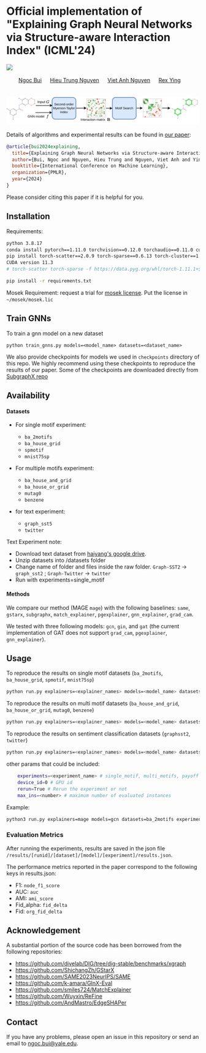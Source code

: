 # Official implementation of "Explaining Graph Neural Networks via Structure-aware Interaction Index" (ICML'24)

<a href="https://arxiv.org/abs/2405.14352"><img src="https://img.shields.io/badge/arxiv-2405.14352-red?style=for-the-badge"></a>
<div align="center">
  <a href="https://ngocbh.github.io/" target="_blank">Ngoc&nbsp;Bui</a> &emsp;
  <a href="https://hieunt91.github.io/" target="_blank">Hieu&nbsp;Trung&nbsp;Nguyen</a> &emsp;
  <a href="https://www.vietanhnguyen.net/" target="_blank">Viet&nbsp;Anh&nbsp;Nguyen</a> &emsp;
  <a href="https://www.cs.yale.edu/homes/ying-rex/" target="_blank">Rex&nbsp;Ying</a> &emsp;
  <br> <br>
</div>
<br>

<div align="center">
    <img width="1000" alt="teaser" src="assets/mage.png"/>
</div>


Details of algorithms and experimental results can be found in [our paper](https://arxiv.org/abs/2405.14352):
```bibtex
@article{bui2024explaining,
  title={Explaining Graph Neural Networks via Structure-aware Interaction Index},
  author={Bui, Ngoc and Nguyen, Hieu Trung and Nguyen, Viet Anh and Ying, Rex},
  booktitle={International Conference on Machine Learning},
  organization={PMLR},
  year={2024}
}
```
Please consider citing this paper if it is helpful for you.

## Installation

Requirements:

```sh
python 3.8.17
conda install pytorch==1.11.0 torchvision==0.12.0 torchaudio==0.11.0 cudatoolkit=11.3 -c pytorch
pip install torch-scatter==2.0.9 torch-sparse==0.6.13 torch-cluster==1.6.0 torch-spline-conv==1.2.1 -f https://data.pyg.org/whl/torch-1.11.0+cu113.html
CUDA version 11.3
# torch-scatter torch-sparse -f https://data.pyg.org/whl/torch-1.11.1+${CUDA}.html
```

```sh
pip install -r requirements.txt
```

Mosek Requirement: request a trial for [mosek license](https://www.mosek.com/license/request/). Put the license in `~/mosek/mosek.lic`

## Train GNNs
To train a gnn model on a new dataset
```
python train_gnns.py models=<model_name> datasets=<dataset_name>
```

We also provide checkpoints for models we used in `checkpoints` directory of this repo. We highly recommend using these checkpoints to reproduce the results of our paper. Some of the checkpoints are downloaded directly from [SubgraphX repo](https://github.com/divelab/DIG/tree/dig-stable/benchmarks/xgraph)

## Availability

#### Datasets

- For single motif experiment: 
    - `ba_2motifs`
    - `ba_house_grid`
    - `spmotif`
    - `mnist75sp`
- For multiple motifs experiment: 
    - `ba_house_and_grid`
    - `ba_house_or_grid`
    - `mutag0`
    - `benzene`

- for text experiment:
    - `graph_sst5`
    - `twitter`

Text Experiment note:
- Download text dataset from [haiyang's google drive](https://drive.google.com/drive/folders/1dt0aGMBvCEUYzaG00TYu1D03GPO7305z).
- Unzip datasets into /datasets folder
- Change name of folder and files inside the raw folder. `Graph-SST2` -> `graph_sst2` ; `Graph-Twitter` -> `twitter` 
- Run with experiments=single_motif

#### Methods

We compare our method (MAGE `mage`) with the following baselines: `same`, `gstarx`, `subgraphx`, `match_explainer`, `pgexplainer`, `gnn_explainer`, `grad_cam`.

We tested with three following models: `gcn`, `gin`, and `gat` (the current implementation of GAT does not support `grad_cam`, `pgexplainer`, `gnn_explainer`).

## Usage
To reproduce the results on single motif datasets (`ba_2motifs`, `ba_house_grid`, `spmotif`, `mnist75sp`)
```sh
python run.py explainers=<explainer_names> models=<model_name> datasets=<dataset_name> experiments=single_motif
```


To reproduce the results on multi motif datasets (`ba_house_and_grid`, `ba_house_or_grid`, `mutag0`, `benzene`)
```sh
python run.py explainers=<explainer_names> models=<model_name> datasets=<dataset_name> experiments=multi_motifs
```

To reproduce the results on sentiment classification datasets (`graphsst2`, `twitter`)
```sh
python run.py explainers=<explainer_names> models=<model_name> datasets=<dataset_name> experiments=single_motif
```

other params that could be included:
```sh
    experiments=<experiment_name> # single_motif, multi_motifs, payoff
    device_id=0 # GPU id
    rerun=True # Rerun the experiment or not
    max_ins=<number> # maximum number of evaluated instances
```

Example:
```sh
python3 run.py explainers=mage models=gcn datasets=ba_2motifs experiments=single_motif rerun=True run_id=5 random_seed=1
```

### Evaluation Metrics
After running the experiments, results are saved in the json file `/results/[runid]/[dataset]/[model]/[experiment]/results.json`. 

The performance metrics reported in the paper correspond to the following keys in results.json:
- F1: `node_f1_score`
- AUC: `auc`
- AMI: `ami_score`
- Fid_alpha: `fid_delta`
- Fid: `org_fid_delta`

## Acknowledgement

A substantial portion of the source code has been borrowed from the following repositories:

- https://github.com/divelab/DIG/tree/dig-stable/benchmarks/xgraph
- https://github.com/ShichangZh/GStarX
- https://github.com/SAME2023NeurIPS/SAME
- https://github.com/k-amara/GInX-Eval
- https://github.com/smiles724/MatchExplainer
- https://github.com/Wuyxin/ReFine
- https://github.com/AndMastro/EdgeSHAPer

## Contact

If you have any problems, please open an issue in this repository or send an email to [ngoc.bui@yale.edu](mailto:ngoc.bui@yale.edu).
